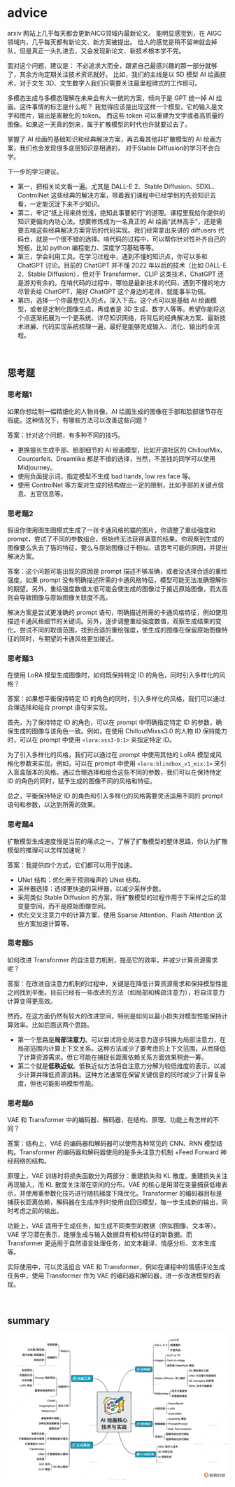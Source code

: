 # advice
arxiv 网站上几乎每天都会更新AICG领域内最新论文。
能明显感觉到，在 AIGC 领域内，几乎每天都有新论文、新方案被提出。
给人的感觉是稍不留神就会掉队，但是真正一头扎进去，又会发现新论文、新技术根本学不完。

面对这个问题，建议是：
不必追求大而全，跟紧自己最感兴趣的那一部分就够了，其余方向定期关注技术资讯就好。
比如，我们的主线是以 SD 模型 AI 绘画技术，对于文生 3D、文生数字人我们只需要关注最里程碑式的工作即可。


多模态生成与多模态理解在未来会有大一统的方案，倾向于是 GPT 统一掉 AI 绘画。这件事情的标志是什么呢？
我觉得应该是出现这样一个模型，它的输入是文字和图片，输出是离散化的 token。
而这些 token 可以重建为文字或者高质量的图像。如果这一天真的到来，属于扩散模型的时代也许就要过去了。


掌握了 AI 绘画的基础知识和经典解决方案，再去看其他非扩散模型的 AI 绘画方案，我们也会发现很多底层知识是相通的，
对于Stable Diffusion的学习不会白学。

下一步的学习建议。
- 第一，把相关论文看一遍。尤其是 DALL-E 2、Stable Diffusion、SDXL、ControlNet 这些经典的解决方案，带着我们课程中已经学到的先验知识去看，一定能沉淀下来不少知识。
- 第二，牢记“纸上得来终觉浅，绝知此事要躬行”的道理。课程里我给你提供的知识更偏向内功心法。想要修炼成为一名真正的 AI 绘画“武林高手”，还是需要去啃这些经典解决方案背后的代码实现。我们经常拿出来讲的 diffusers 代码仓，就是一个很不错的选择。啃代码的过程中，可以帮你针对性补齐自己的短板，比如 python 编程能力、深度学习基础等等。
- 第三，学会利用工具。在学习过程中，遇到不懂的知识点，你可以多和 ChatGPT 讨论。目前的 ChatGPT 并不懂 2022 年以后的技术（比如 DALL-E 2、Stable Diffusion），但对于 Transformer、CLIP 这类技术，ChatGPT 还是游刃有余的。在啃代码的过程中，哪怕是最新技术的代码，遇到不懂的地方尽管丢给 ChatGPT，用好 ChatGPT 这个身边的老师，就能事半功倍。
- 第四，选择一个你最想切入的点，深入下去。这个点可以是基础 AI 绘画模型，或者是定制化图像生成，再或者是 3D 生成、数字人等等。希望你能将这个点逐渐拓展为一个更系统、详尽知识网络，将背后的经典解决方案、最新技术进展、代码实现系统梳理一遍，最好是能够完成输入、消化、输出的全流程。

<br>

## 思考题
### 思考题1
如果你想绘制一幅精细化的人物肖像，AI 绘画生成的图像在手部和脸部细节存在瑕疵。这种情况下，有哪些方法可以改善这些问题？

答案：针对这个问题，有多种不同的技巧。
- 更换擅长生成手部、脸部细节的 AI 绘画模型，比如开源社区的 ChilloutMix、Counterfeit、Dreamlike 都是不错的选择，当然，不差钱的同学可以使用 Midjourney。
- 使用负面提示词，指定模型不生成 bad hands, low res face 等。
- 使用 ControlNet 等方案对生成的结构做出一定的限制，比如手部的关键点信息、五官信息等。


### 思考题2
假设你使用图生图模式生成了一张卡通风格的猫的图片，你调整了重绘强度和 prompt，尝试了不同的参数组合，但始终无法获得满意的结果。你观察到生成的图像要么失去了猫的特征，要么与原始图像过于相似。请思考可能的原因，并提出解决方案。

答案：这个问题可能出现的原因是 prompt 描述不够准确，或者没选择合适的重绘强度。如果 prompt 没有明确描述所需的卡通风格特征，模型可能无法准确理解你的期望。另外，重绘强度数值太低可能会使生成的图像过于接近原始图像，而太高则会导致图像与原始图像关联度不高。

解决方案是尝试更准确的 prompt 语句，明确描述所需的卡通风格特征，例如使用描述卡通风格细节的关键词。另外，逐步调整重绘强度数值，观察生成结果的变化。尝试不同的取值范围，找到合适的重绘强度，使生成的图像在保留原始图像特征的同时，与期望的卡通风格更加接近。


### 思考题3
在使用 LoRA 模型生成图像时，如何既保持特定 ID 的角色，同时引入多样化的风格？

答案：如果想平衡保持特定 ID 的角色的同时，引入多样化的风格，我们可以通过合理选择和组合 prompt 语句来实现。

首先，为了保持特定 ID 的角色，可以在 prompt 中明确指定特定 ID 的参数，确保生成的图像与该角色一致。例如，在使用 ChilloutMixss3.0 的人物 ID 保持能力时，可以在 prompt 中使用 `<lora:xss3-0:1>` 来指定特定 ID。

为了引入多样化的风格，我们可以通过在 prompt 中使用其他的 LoRA 模型或风格化参数来实现。例如，可以在 prompt 中使用 `<lora:blindbox_v1_mix:1>` 来引入盲盒版本的风格。通过合理选择和组合这些不同的参数，我们可以在保持特定 ID 的角色的同时，赋予生成的图像不同的风格和特征。

总之，平衡保持特定 ID 的角色和引入多样化的风格需要灵活运用不同的 prompt 语句和参数，以达到所需的效果。

### 思考题4
扩散模型生成速度慢是当前的痛点之一。了解了扩散模型的整体思路，你认为扩散模型的推理可以怎样加速呢？

答案：我提供四个方式，它们都可以用于加速。
- UNet 结构：优化用于预测噪声的 UNet 结构。
- 采样器选择：选择更快速的采样器，以减少采样步数。
- 采用类似 Stable Diffusion 的方案，将扩散模型的过程作用于下采样之后的潜变量空间，而不是原始图像空间。
- 优化交叉注意力中的计算方案，使用 Sparse Attention、Flash Attention 这些方案加速计算等。

### 思考题5
如何改进 Transformer 的自注意力机制，提高它的效率，并减少计算资源需求呢？

答案：在改进自注意力机制的过程中，关键是在降低计算资源需求和保持模型性能之间找到平衡。目前已经有一些改进的方法（如局部和稀疏注意力），将自注意力计算变得更高效。

然而，在这方面仍然有较大的改进空间，特别是如何以最小损失对模型性能保持计算效率。比如后面这两个思路。
- 第一个思路是**局部注意力**。可以尝试将全局注意力逐步转换为局部注意力，在局部范围内计算上下文关系。这种方法减少了要考虑的上下文范围，从而降低了计算资源需求。但它可能在捕捉长距离依赖关系方面效果稍逊一筹。
- 第二个就是**低秩近似**。低秩近似方法将自注意力分解为较低维度的表示，以减少计算并降低资源消耗。这种方法通常在保留关键信息的同时减少了计算复杂度，但也可能影响模型性能。

### 思考题6
VAE 和 Transformer 中的编码器、解码器，在结构、原理、功能上有怎样的不同？

答案：结构上，VAE 的编码器和解码器可以使用各种常见的 CNN、RNN 模型结构。Transformer 的编码器和解码器使用的是多头注意力机制 +Feed Forward 神经网络的结构。

原理上，VAE 训练时将损失函数分为两部分：重建损失和 KL 散度。重建损失关注再现输入，而 KL 散度关注潜在空间的分布。VAE 的核心是用潜在变量捕获低维表示，并使用重参数化技巧进行随机梯度下降优化。Transformer 的编码器目标是捕获长距离依赖，解码器在生成序列时使用自回归模型，每一步生成新的输出，同时考虑之前的输出。

功能上，VAE 适用于生成任务，如生成不同类型的数据（例如图像、文本等）。VAE 学习潜在表示，能够生成与输入数据具有相似特征的新数据。而 Transformer 更适用于自然语言处理任务，如文本翻译、情感分析、文本生成等。

实际使用中，可以灵活组合 VAE 和 Transformer，例如在课程中的情感评论生成任务中，使用 Transformer 作为 VAE 的编码器和解码器，进一步改进模型的表现。

<br>

## summary

<img src="./images/summary.webp" />